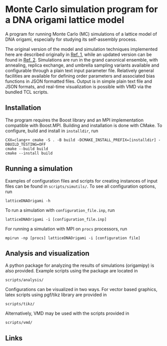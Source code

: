 # Monte Carlo simulation program for a DNA origami lattice model

A program for running Monte Carlo (MC) simulations of a lattice model of DNA origami, especially for studying its self-assembly process.

The original version of the model and simulation techniques implemented here are described originally in [Ref. 1](), while an updated version can be found in [Ref. 2]().
Simulations are run in the grand canonical ensemble, with annealing, replica exchange, and umbrella sampling variants available and configurable through a plain text input parameter file.
Relatively general facilities are available for defining order parameters and associated bias functions in JSON formatted files.
Output is in simple plain text file and JSON formats, and real-time visualization is possible with VMD via the bundled TCL scripts.

## Installation

The program requires the Boost library and an MPI implementation compatible with Boost.MPI.
Building and installation is done with CMake.
To configure, build and install in `installdir`, run
```
CXX=clang++ cmake -S . -B build -DCMAKE_INSTALL_PREFIX=[installdir] -DBUILD_TESTING=OFF
cmake --build build
cmake --install build
```

## Running a simulation

Examples of configuration files and scripts for creating instances of input files can be found in `scripts/simutils/`.
To see all configuration options, run
```
latticeDNAOrigami -h
```
To run a simulation with `configuration_file.inp`, run
```
latticeDNAOrigami -i [configuration_file.inp]
```
For running a simulation with MPI on `procs` processors, run
```
mpirun -np [procs] latticeDNAOrigami -i [configuration file]
```

## Analysis and visualization

A python package for analyzing the results of simulations (origamipy) is also provided. Example scripts using the package are located in

`scripts/analysis/`

Configurations can be visualized in two ways.
For vector based graphics, latex scripts using pgf/tikz library are provided in

`scripts/tikz/`

Alternatively, VMD may be used with the scripts provided in

`scripts/vmd/`

## Links
